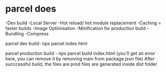 # parcel does
-Dev build
-Local Server
-Hot reload/ hot module replacement
-Caching = faster builds 
-Image Optimisation
-Minification for production build
-Bundling
-Compress

parcel dev build- npx parcel index.html

parcel production build - npx parcel build index.html (you'll get an error here, you can remove it by removing main from package.json file)
After succcessful build, the files are prod files are generated inside dist folder